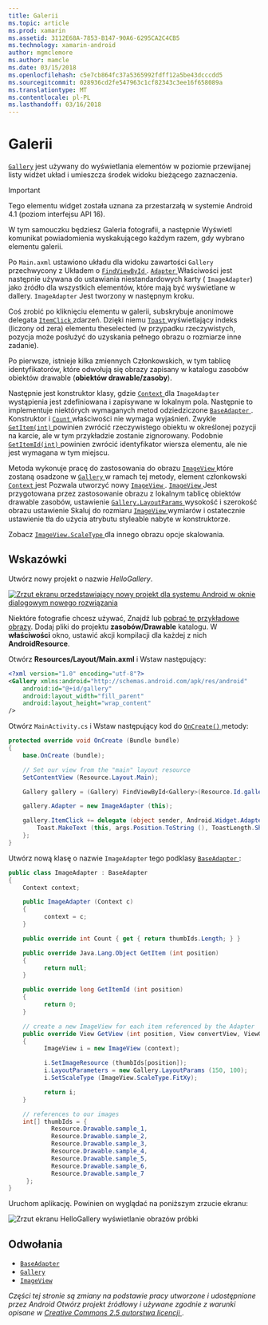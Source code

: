 ```yaml
---
title: Galerii
ms.topic: article
ms.prod: xamarin
ms.assetid: 3112E68A-7853-B147-90A6-6295CA2C4CB5
ms.technology: xamarin-android
author: mgmclemore
ms.author: mamcle
ms.date: 03/15/2018
ms.openlocfilehash: c5e7cb864fc37a5365992fdff12a5be43dcccdd5
ms.sourcegitcommit: 028936cd2fe547963c1cf82343c3ee16f658089a
ms.translationtype: MT
ms.contentlocale: pl-PL
ms.lasthandoff: 03/16/2018
---
```

# <a name="gallery"></a>Galerii

[`Gallery`](https://developer.xamarin.com/api/type/Android.Widget.Gallery/) jest używany do wyświetlania elementów w poziomie przewijanej listy widżet układ i umieszcza środek widoku bieżącego zaznaczenia.

> [!IMPORTANT]
> Tego elementu widget została uznana za przestarzałą w systemie Android 4.1 (poziom interfejsu API 16). 

W tym samouczku będziesz Galeria fotografii, a następnie Wyświetl komunikat powiadomienia wyskakującego każdym razem, gdy wybrano elementu galerii.

Po `Main.axml` ustawiono układu dla widoku zawartości `Gallery` przechwycony z Układem o [ `FindViewById` ](https://developer.xamarin.com/api/member/Android.App.Activity.FindViewById/p/System.Int32/).
[ `Adapter` ](https://developer.xamarin.com/api/property/Android.Widget.AdapterView.RawAdapter/) Właściwości jest następnie używana do ustawiania niestandardowych karty ( `ImageAdapter`) jako źródło dla wszystkich elementów, które mają być wyświetlane w dallery. `ImageAdapter` Jest tworzony w następnym kroku.

Coś zrobić po kliknięciu elementu w galerii, subskrybuje anonimowe delegata [ `ItemClick` ](https://developer.xamarin.com/api/event/Android.Widget.AdapterView.ItemClick/) zdarzeń. Dzięki niemu [ `Toast` ](https://developer.xamarin.com/api/type/Android.Widget.Toast/) wyświetlający indeks (liczony od zera) elementu theselected (w przypadku rzeczywistych, pozycja może posłużyć do uzyskania pełnego obrazu o rozmiarze inne zadanie).

Po pierwsze, istnieje kilka zmiennych Członkowskich, w tym tablicę identyfikatorów, które odwołują się obrazy zapisany w katalogu zasobów obiektów drawable (**obiektów drawable/zasoby**).

Następnie jest konstruktor klasy, gdzie [ `Context` ](https://developer.xamarin.com/api/type/Android.Content.Context/) dla `ImageAdapter` wystąpienia jest zdefiniowana i zapisywane w lokalnym pola.
Następnie to implementuje niektórych wymaganych metod odziedziczone [ `BaseAdapter` ](https://developer.xamarin.com/api/type/Android.Widget.BaseAdapter/).
Konstruktor i [ `Count` ](https://developer.xamarin.com/api/property/Android.Widget.BaseAdapter.Count/) właściwości nie wymaga wyjaśnień. Zwykle [ `GetItem(int)` ](https://developer.xamarin.com/api/member/Android.Widget.BaseAdapter.GetItem/p/System.Int32/) powinien zwrócić rzeczywistego obiektu w określonej pozycji na karcie, ale w tym przykładzie zostanie zignorowany. Podobnie [ `GetItemId(int)` ](https://developer.xamarin.com/api/member/Android.Widget.BaseAdapter.GetItemId/p/System.Int32/) powinien zwrócić identyfikator wiersza elementu, ale nie jest wymagana w tym miejscu.

Metoda wykonuje pracę do zastosowania do obrazu [ `ImageView` ](https://developer.xamarin.com/api/type/Android.Widget.ImageView/) które zostaną osadzone w [ `Gallery` ](https://developer.xamarin.com/api/type/Android.Widget.Gallery/) w ramach tej metody, element członkowski [ `Context` ](https://developer.xamarin.com/api/type/Android.Content.Context/) jest Pozwala utworzyć nowy [ `ImageView` ](https://developer.xamarin.com/api/type/Android.Widget.ImageView/).
[ `ImageView` ](https://developer.xamarin.com/api/type/Android.Widget.ImageView/) Jest przygotowana przez zastosowanie obrazu z lokalnym tablicę obiektów drawable zasobów, ustawienie [ `Gallery.LayoutParams` ](https://developer.xamarin.com/api/type/Android.Widget.Gallery+LayoutParams/) wysokość i szerokość obrazu ustawienie Skaluj do rozmiaru [ `ImageView` ](https://developer.xamarin.com/api/type/Android.Widget.ImageView/) wymiarów i ostatecznie ustawienie tła do użycia atrybutu styleable nabyte w konstruktorze.

Zobacz [ `ImageView.ScaleType` ](https://developer.xamarin.com/api/type/Android.Widget.ImageView+ScaleType/) dla innego obrazu opcje skalowania.

## <a name="walkthrough"></a>Wskazówki

Utwórz nowy projekt o nazwie *HelloGallery*.

[![Zrzut ekranu przedstawiający nowy projekt dla systemu Android w oknie dialogowym nowego rozwiązania](gallery-images/hellogallery1-sml.png)](gallery-images/hellogallery1.png#lightbox)

Niektóre fotografie chcesz używać, Znajdź lub [pobrać te przykładowe obrazy](http://developer.android.com/shareables/sample_images.zip).
Dodaj pliki do projektu **zasobów/Drawable** katalogu. W **właściwości** okno, ustawić akcji kompilacji dla każdej z nich **AndroidResource**.

Otwórz **Resources/Layout/Main.axml** i Wstaw następujący:

```xml
<?xml version="1.0" encoding="utf-8"?>
<Gallery xmlns:android="http://schemas.android.com/apk/res/android"
    android:id="@+id/gallery"
    android:layout_width="fill_parent"
    android:layout_height="wrap_content"
/>
```

Otwórz `MainActivity.cs` i Wstaw następujący kod do [ `OnCreate()` ](https://developer.xamarin.com/api/member/Android.App.Activity.OnCreate/p/Android.OS.Bundle/) metody:

```csharp
protected override void OnCreate (Bundle bundle)
{
    base.OnCreate (bundle);

    // Set our view from the "main" layout resource
    SetContentView (Resource.Layout.Main);

    Gallery gallery = (Gallery) FindViewById<Gallery>(Resource.Id.gallery);

    gallery.Adapter = new ImageAdapter (this);

    gallery.ItemClick += delegate (object sender, Android.Widget.AdapterView.ItemClickEventArgs args) {
        Toast.MakeText (this, args.Position.ToString (), ToastLength.Short).Show ();
    };
}
```

Utwórz nową klasę o nazwie `ImageAdapter` tego podklasy [ `BaseAdapter` ](https://developer.xamarin.com/api/type/Android.Widget.BaseAdapter/):

```csharp
public class ImageAdapter : BaseAdapter
{
    Context context;

    public ImageAdapter (Context c)
    {
          context = c;
    }

    public override int Count { get { return thumbIds.Length; } }

    public override Java.Lang.Object GetItem (int position)
    {
          return null;
    }

    public override long GetItemId (int position)
    {
          return 0;
    }

    // create a new ImageView for each item referenced by the Adapter
    public override View GetView (int position, View convertView, ViewGroup parent)
    {
          ImageView i = new ImageView (context);

          i.SetImageResource (thumbIds[position]);
          i.LayoutParameters = new Gallery.LayoutParams (150, 100);
          i.SetScaleType (ImageView.ScaleType.FitXy);

          return i;
    }

    // references to our images
    int[] thumbIds = {
            Resource.Drawable.sample_1,
            Resource.Drawable.sample_2,
            Resource.Drawable.sample_3,
            Resource.Drawable.sample_4,
            Resource.Drawable.sample_5,
            Resource.Drawable.sample_6,
            Resource.Drawable.sample_7
     };
}

```

Uruchom aplikację. Powinien on wyglądać na poniższym zrzucie ekranu:

![Zrzut ekranu HelloGallery wyświetlanie obrazów próbki](gallery-images/hellogallery3.png)



## <a name="references"></a>Odwołania

-   [`BaseAdapter`](https://developer.xamarin.com/api/type/Android.Widget.BaseAdapter/)
-   [`Gallery`](https://developer.xamarin.com/api/type/Android.Widget.Gallery/)
-   [`ImageView`](https://developer.xamarin.com/api/type/Android.Widget.ImageView/)

*Części tej stronie są zmiany na podstawie pracy utworzone i udostępnione przez Android Otwórz projekt źródłowy i używane zgodnie z warunki opisane w*
[*Creative Commons 2.5 autorstwa licencji* ](http://creativecommons.org/licenses/by/2.5/).


